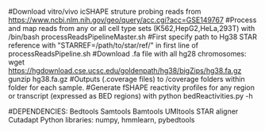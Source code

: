 #Download vitro/vivo icSHAPE struture probing reads from https://www.ncbi.nlm.nih.gov/geo/query/acc.cgi?acc=GSE149767
#Process and map reads from any or all cell type sets (K562,HepG2,HeLa,293T) with /bin/bash processReadsPipelineMaster.sh
#First specify path to Hg38 STAR reference with "STARREF=/path/to/star/ref/" in first line of processReadsPipeline.sh
#Download .fa file with all hg28 chromosomes: 
wget https://hgdownload.cse.ucsc.edu/goldenpath/hg38/bigZips/hg38.fa.gz
gunzip hg38.fa.gz
#Outputs (.coverage files) to /coverage folders within folder for each sample.
#Generate fSHAPE reactivity profiles for any region or transcript (expressed as BED regions) with python bedReactivities.py -h

#DEPENDENCIES:
Bedtools
Samtools
Bamtools
UMItools
STAR aligner
Cutadapt
Python libraries: numpy, hmmlearn, pybedtools
